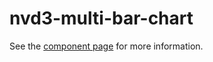 nvd3-multi-bar-chart
=======================

See the [component page](http://renatoutsch.github.io/poly-nvd3/nvd3-multi-bar-chart) for more information.
